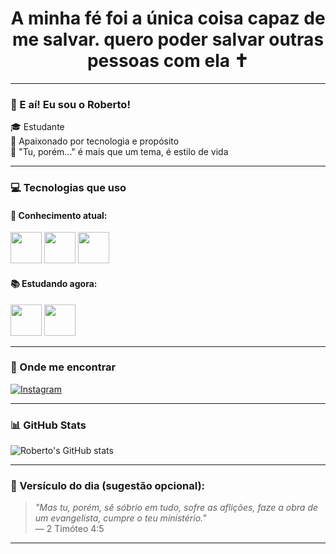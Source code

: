 <h1 align="center">A minha fé foi a única coisa capaz de me salvar. quero poder salvar outras pessoas com ela ✝️</h1>

---

### 👋 E aí! Eu sou o Roberto!

🎓 Estudante  
🧠 Apaixonado por tecnologia e propósito  
💬 "Tu, porém..." é mais que um tema, é estilo de vida

---

### 💻 Tecnologias que uso

#### 🚀 Conhecimento atual:
<p>
  <img src="https://cdn.jsdelivr.net/gh/devicons/devicon/icons/python/python-original.svg" width="50" />
  <img src="https://cdn.jsdelivr.net/gh/devicons/devicon/icons/html5/html5-original.svg" width="50" />
  <img src="https://cdn.jsdelivr.net/gh/devicons/devicon/icons/css3/css3-original.svg" width="50" />
</p>

#### 📚 Estudando agora:
<p>
  <img src="https://cdn.jsdelivr.net/gh/devicons/devicon/icons/javascript/javascript-original.svg" width="50" />
  <img src="https://cdn.jsdelivr.net/gh/devicons/devicon/icons/java/java-original.svg" width="50" />
</p>

---

### 📲 Onde me encontrar

[![Instagram](https://img.shields.io/badge/@antoniorober__to-E4405F?style=for-the-badge&logo=instagram&logoColor=white)](https://instagram.com/antoniorober_to)

---

### 📊 GitHub Stats 

![Roberto's GitHub stats](https://github-readme-stats.vercel.app/api?username=seuuser&show_icons=true&theme=radical)

---

### 🙌 Versículo do dia (sugestão opcional):
> *"Mas tu, porém, sê sóbrio em tudo, sofre as aflições, faze a obra de um evangelista, cumpre o teu ministério."*  
> — 2 Timóteo 4:5

---

